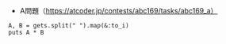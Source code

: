 - A問題（https://atcoder.jp/contests/abc169/tasks/abc169_a）

```
A, B = gets.split(" ").map(&:to_i)
puts A * B
```
